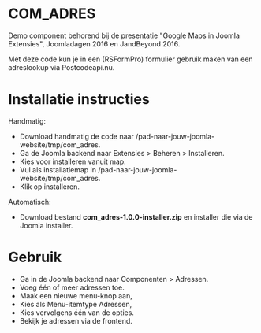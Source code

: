 COM_ADRES
=========

Demo component behorend bij de presentatie "Google Maps in Joomla Extensies", Joomladagen 2016 en JandBeyond 2016.

Met deze code kun je in een (RSFormPro) formulier gebruik maken van een adreslookup via Postcodeapi.nu.

# Installatie instructies

Handmatig:
* Download handmatig de code naar /pad-naar-jouw-joomla-website/tmp/com_adres.
* Ga de Joomla backend naar Extensies > Beheren > Installeren.
* Kies voor installeren vanuit map.
* Vul als installatiemap in /pad-naar-jouw-joomla-website/tmp/com_adres.
* Klik op installeren.

Automatisch:
* Download bestand **com_adres-1.0.0-installer.zip** en installer die via de Joomla installer.

# Gebruik

* Ga in de Joomla backend naar Componenten > Adressen.
* Voeg één of meer adressen toe.
* Maak een nieuwe menu-knop aan,
* Kies als Menu-itemtype Adressen,
* Kies vervolgens één van de opties.
* Bekijk je adressen via de frontend.
